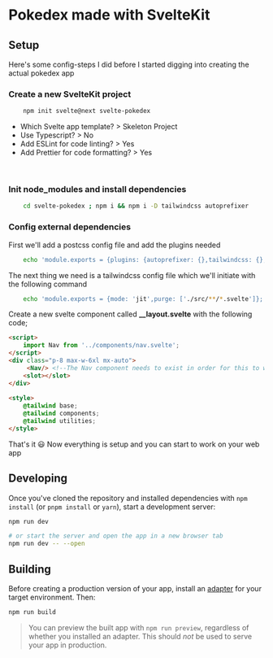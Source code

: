 # Pokedex made with SvelteKit
## Setup
Here's some config-steps I did before I started digging into creating the actual pokedex app  

### Create a new SvelteKit project  
```bash
    npm init svelte@next svelte-pokedex  
``` 
+ Which Svelte app template? > Skeleton Project  
+ Use Typescript? > No  
+ Add ESLint for code linting? > Yes  
+ Add Prettier for code formatting? > Yes  
<br>  

### Init node_modules and install dependencies  

```bash
    cd svelte-pokedex ; npm i && npm i -D tailwindcss autoprefixer  
``` 
### Config external dependencies 
First we'll add a postcss config file and add the plugins needed
```bash  
    echo 'module.exports = {plugins: {autoprefixer: {},tailwindcss: {},}}' > postcss.config.cjs
```  
The next thing we need is a tailwindcss config file which we'll initiate with the following command  
```bash  
    echo 'module.exports = {mode: 'jit',purge: ['./src/**/*.svelte']};' > tailwindcss.config.cjs
```   

Create a new svelte component called <strong>__layout.svelte</strong> with the following code;  
```html
<script>  
    import Nav from '../components/nav.svelte';  
</script>  
<div class="p-8 max-w-6xl mx-auto">  
     <Nav/> <!--The Nav component needs to exist in order for this to work-->  
    <slot></slot>  
</div>  
  
<style>  
    @tailwind base;  
    @tailwind components;  
    @tailwind utilities;  
</style>  
```  
That's it 😃 Now everything is setup and you can start to work on your web app  

## Developing

Once you've cloned the repository and installed dependencies with `npm install` (or `pnpm install` or `yarn`), start a development server:

```bash
npm run dev

# or start the server and open the app in a new browser tab
npm run dev -- --open
```

## Building

Before creating a production version of your app, install an [adapter](https://kit.svelte.dev/docs#adapters) for your target environment. Then:

```bash
npm run build
```

> You can preview the built app with `npm run preview`, regardless of whether you installed an adapter. This should _not_ be used to serve your app in production.
